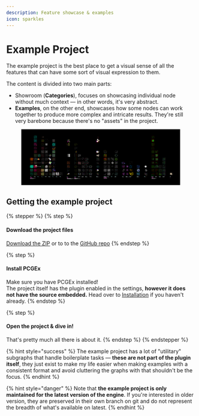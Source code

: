 ```yaml
---
description: Feature showcase & examples
icon: sparkles
---
```


# Example Project

The example project is the best place to get a visual sense of all the features that can have some sort of visual expression to them.

The content is divided into two main parts:

* Showroom (**Categories**), focuses on showcasing individual node without much context — in other words, it's very abstract.
* **Examples**, on the other end, showcases how some nodes can work together to produce more complex and intricate results. They're still very barebone because there's no "assets" in the project.



<figure><img src="../../.gitbook/assets/image (8).png" alt=""><figcaption></figcaption></figure>

## Getting the example project

{% stepper %}
{% step %}
#### Download the project files

<a href="https://github.com/Nebukam/PCGExExampleProject/archive/refs/heads/main.zip" class="button primary">Download the ZIP</a>  or to to the <a href="https://github.com/Nebukam/PCGExExampleProject" class="button primary">GitHub repo</a>
{% endstep %}

{% step %}
#### Install PCGEx

Make sure you have PCGEx installed!\
The project itself has the plugin enabled in the settings, **however it does not have the source embedded.** Head over to [Installation](installation.md) if you haven't already.
{% endstep %}

{% step %}
#### Open the project & dive in!

That's pretty much all there is about it.
{% endstep %}
{% endstepper %}

{% hint style="success" %}
The example project has a lot of "utilitary" subgraphs that handle boilerplate tasks — **these are not part of the plugin itself**, they just exist to make my life easier when making examples with a consistent format and avoid cluttering the graphs with that shouldn't be the focus.
{% endhint %}

{% hint style="danger" %}
Note that **the example project is only maintained for the latest version of the engine**. If you're interested in older version, they are preserved in their own branch on git and do not represent the breadth of what's available on latest.
{% endhint %}
